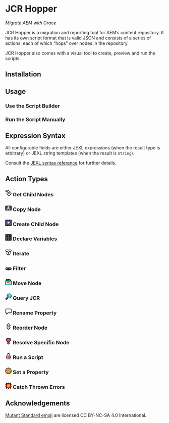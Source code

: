 # JCR Hopper

_Migrate AEM with Grace_

JCR Hopper is a migration and reporting tool for AEM’s content repository.
It has its own script format that is valid JSON and consists of a series of actions,
each of which “hops” over nodes in the repository.

JCR Hopper also comes with a visual tool to create, preview and run the scripts.

## Installation

## Usage

### Use the Script Builder

### Run the Script Manually

## Expression Syntax

All configurable fields are either JEXL expressions (when the result type is arbitrary) or JEXL string templates (when the result is `String`).

Consult the [JEXL syntax reference](https://commons.apache.org/proper/commons-jexl/reference/syntax.html) for further details.

## Action Types

### <img src="./docs/icons/arrow_curve_down.svg" width=20 height=20 alt=""> Get Child Nodes

### <img src="./docs/icons/pirate_flag.svg" width=20 height=20 alt=""> Copy Node

### <img src="./docs/icons/sparkler.svg" width=20 height=20 alt=""> Create Child Node

### <img src="./docs/icons/control_knobs.svg" width=20 height=20 alt=""> Declare Variables

### <img src="./docs/icons/loop.svg" width=20 height=20 alt=""> Iterate

### <img src="./docs/icons/hole.svg" width=20 height=20 alt=""> Filter

### <img src="./docs/icons/desert_island.svg" width=20 height=20 alt=""> Move Node

### <img src="./docs/icons/magnifying_glass_left.svg" width=20 height=20 alt=""> Query JCR

### <img src="./docs/icons/speech_bubble.svg" width=20 height=20 alt=""> Rename Property

### <img src="./docs/icons/arrow_up_down.svg" width=20 height=20 alt=""> Reorder Node

### <img src="./docs/icons/heart_exclamation.svg" width=20 height=20 alt=""> Resolve Specific Node

### <img src="./docs/icons/pink_potion.svg" width=20 height=20 alt=""> Run a Script

### <img src="./docs/icons/cookie.svg" width=20 height=20 alt=""> Set a Property

### <img src="./docs/icons/bang.svg" width=20 height=20 alt=""> Catch Thrown Errors

## Acknowledgements

[Mutant Standard emoji](https://mutant.tech/) are licensed CC BY-NC-SA 4.0 International.
